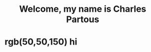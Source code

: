 <h1 align="center" title="Thanks for coming!">
  Welcome, my name is Charles Partous
</h1>

# rgb(50,50,150) hi
